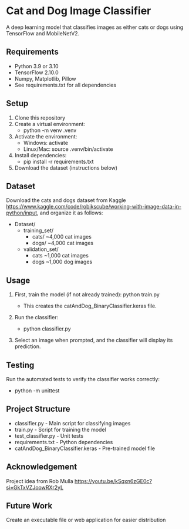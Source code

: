 # Cat and Dog Image Classifier

A deep learning model that classifies images as either cats or dogs using TensorFlow and MobileNetV2.

## Requirements

- Python 3.9 or 3.10
- TensorFlow 2.10.0
- Numpy, Matplotlib, Pillow 
- See requirements.txt for all dependencies

## Setup

1. Clone this repository
2. Create a virtual environment: 
    - python -m venv .venv
3. Activate the environment:
    - Windows: activate
    - Linux/Mac: source .venv/bin/activate
4. Install dependencies: 
    - pip install -r requirements.txt
5. Download the dataset (instructions below)

## Dataset 

Download the cats and dogs dataset from Kaggle https://www.kaggle.com/code/robikscube/working-with-image-data-in-python/input, and organize it as follows:
- Dataset/
    - training_set/
        - cats/      ~4,000 cat images
        - dogs/      ~4,000 cat images
    - validation_set/
        - cats       ~1,000 cat images
        - dogs       ~1,000 dog images

## Usage

1. First, train the model (if not already trained): python train.py 
    - This creates the catAndDog_BinaryClassifier.keras file.

2. Run the classifier: 
    - python classifier.py

3. Select an image when prompted, and the classifier will display its prediction.

## Testing

Run the automated tests to verify the classifier works correctly: 
- python -m unittest
    
## Project Structure
 - classifier.py - Main script for classifying images 
 - train.py - Script for training the model
 - test_classifier.py - Unit tests
 - requirements.txt - Python dependencies
 - catAndDog_BinaryClassifier.keras - Pre-trained model file

## Acknowledgement 
Project idea from Rob Mulla https://youtu.be/kSqxn6zGE0c?si=GkTxVZJoowRXr2yL

## Future Work
Create an executable file or web application for easier distribution